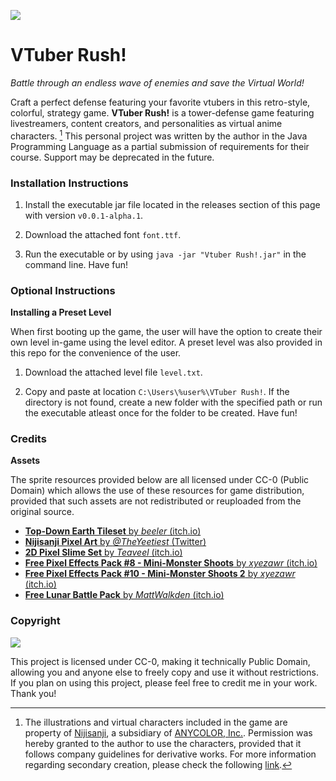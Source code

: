 ![](https://cdn.shopify.com/s/files/1/0577/1254/1891/files/MJKUNRes2r1y4bt1ytgd15v4y.jpg?v=1639965883)

# VTuber Rush!
_Battle through an endless wave of enemies and save the Virtual World!_ 

Craft a perfect defense featuring your favorite vtubers in this retro-style, colorful, strategy game. **VTuber Rush!** is a tower-defense game featuring livestreamers, content creators, and personalities as virtual anime characters. [^note] This personal project was written by the author in the Java Programming Language as a partial submission of requirements for their course. Support may be deprecated in the future.

### Installation Instructions

1. Install the executable jar file located in the releases section of this page with version `v0.0.1-alpha.1`.

2. Download the attached font `font.ttf`.

3. Run the executable or by using `java -jar "Vtuber Rush!.jar"` in the command line. Have fun!

### Optional Instructions

__Installing a Preset Level__

When first booting up the game, the user will have the option to create their own level in-game using the level editor. A preset level was also provided in this repo for the convenience of the user.

1. Download the attached level file `level.txt`.

2. Copy and paste at location `C:\Users\%user%\VTuber Rush!`. If the directory is not found, create a new folder with the specified path or run the executable atleast once for the folder to be created. Have fun!

### Credits

__Assets__

The sprite resources provided below are all licensed under CC-0 (Public Domain) which allows the use of these resources for game distribution, provided that such assets are not redistributed or reuploaded from the original source.

* [__Top-Down Earth Tileset__ by _beeler_ (itch.io)](https://beeler.itch.io/top-down-earth-tileset)
* [__Nijisanji Pixel Art__ by _@TheYeetiest_ (Twitter)](https://twitter.com/TheYeetiest)
* [__2D Pixel Slime Set__ by _Teaveel_ (itch.io)](https://teaveel.itch.io/slime-pixel-set)
* [__Free Pixel Effects Pack #8 - Mini-Monster Shoots__ by _xyezawr_ (itch.io)](https://xyezawr.itch.io/free-pixel-effects-pack8)
* [__Free Pixel Effects Pack #10 - Mini-Monster Shoots 2__ by _xyezawr_ (itch.io)](https://xyezawr.itch.io/free-pixel-effects-pack-10-mini-magick-shoots2)
* [__Free Lunar Battle Pack__ by _MattWalkden_ (itch.io)](https://mattwalkden.itch.io/lunar-battle-pack)

### Copyright

![](https://i.creativecommons.org/p/zero/1.0/88x31.png)

This project is licensed under CC-0, making it technically Public Domain, allowing you and anyone else to freely copy and use it without restrictions. If you plan on using this project, please feel free to credit me in your work. Thank you!

[^note]: The illustrations and virtual characters included in the game are property of [Nijisanji](https://www.nijisanji.jp/), a subsidiary of [ANYCOLOR, Inc.](https://www.anycolor.co.jp/en). Permission was hereby granted to the author to use the characters, provided that it follows company guidelines for derivative works. For more information regarding secondary creation, please check the following [link](https://event.nijisanji.app/guidelines/en/).
